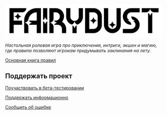 ![FAIRIDUST](img/logo.png)

_Настольная ролевая игра про приключения, интриги, экшен и магию,_
_где правила позволяют игрокам придумывать заклинания на лету._

[Основная книга правил](a_corebook/index.md)

## Поддержать проект

[Поучаствовать в бета-тестировании](support/beta.md)

[Поддержать информационно](support/info.md)

[Сообщить об ошибке](support/report.md)
